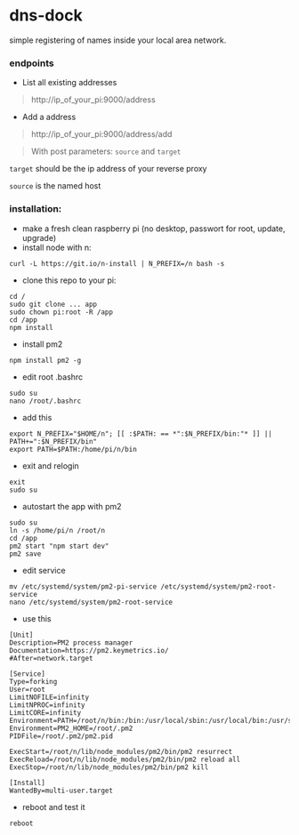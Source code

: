 # dns-dock
simple registering of names inside your local area network.

### endpoints

- List all existing addresses
> http://ip_of_your_pi:9000/address

- Add a address
> http://ip_of_your_pi:9000/address/add

> With post parameters: `source` and `target`

`target` should be the ip address of your reverse proxy
 
`source` is the named host

### installation:

- make a fresh clean raspberry pi (no desktop, passwort for root, update, upgrade)
- install node with n:
```
curl -L https://git.io/n-install | N_PREFIX=/n bash -s
```
- clone this repo to your pi:
``` 
cd /
sudo git clone ... app
sudo chown pi:root -R /app
cd /app
npm install
``` 
- install pm2
```
npm install pm2 -g
```
- edit root .bashrc
```
sudo su
nano /root/.bashrc
```
- add this
```
export N_PREFIX="$HOME/n"; [[ :$PATH: == *":$N_PREFIX/bin:"* ]] || PATH+=":$N_PREFIX/bin"
export PATH=$PATH:/home/pi/n/bin
```
- exit and relogin
```
exit
sudo su
```
- autostart the app with pm2
```
sudo su
ln -s /home/pi/n /root/n
cd /app
pm2 start "npm start dev"
pm2 save
```
- edit service
```
mv /etc/systemd/system/pm2-pi-service /etc/systemd/system/pm2-root-service
nano /etc/systemd/system/pm2-root-service
```
- use this
```
[Unit]
Description=PM2 process manager
Documentation=https://pm2.keymetrics.io/
#After=network.target
 
[Service]
Type=forking
User=root
LimitNOFILE=infinity
LimitNPROC=infinity
LimitCORE=infinity
Environment=PATH=/root/n/bin:/bin:/usr/local/sbin:/usr/local/bin:/usr/sbin:/usr/bin
Environment=PM2_HOME=/root/.pm2
PIDFile=/root/.pm2/pm2.pid
 
ExecStart=/root/n/lib/node_modules/pm2/bin/pm2 resurrect
ExecReload=/root/n/lib/node_modules/pm2/bin/pm2 reload all
ExecStop=/root/n/lib/node_modules/pm2/bin/pm2 kill
 
[Install]
WantedBy=multi-user.target

```

- reboot and test it
```
reboot
```

